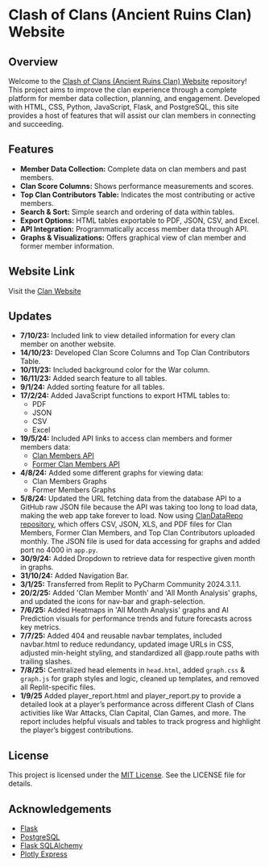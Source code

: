 # Clash of Clans (Ancient Ruins Clan) Website

## Overview
Welcome to the [Clash of Clans (Ancient Ruins Clan) Website](https://coc-ancient-ruins-website.onrender.com/) repository! This project aims to improve the clan experience through a complete platform for member data collection, planning, and engagement. Developed with HTML, CSS, Python, JavaScript, Flask, and PostgreSQL, this site provides a host of features that will assist our clan members in connecting and succeeding.

## Features
- **Member Data Collection:** Complete data on clan members and past members.
- **Clan Score Columns:** Shows performance measurements and scores.
- **Top Clan Contributors Table:** Indicates the most contributing or active members.
- **Search & Sort:** Simple search and ordering of data within tables.
- **Export Options:** HTML tables exportable to PDF, JSON, CSV, and Excel.
- **API Integration:** Programmatically access member data through API.
- **Graphs & Visualizations:** Offers graphical view of clan member and former member information.

## Website Link
Visit the [Clan Website](https://coc-ancient-ruins-website.onrender.com/)

## Updates
- **7/10/23:** Included link to view detailed information for every clan member on another website.
- **14/10/23:** Developed Clan Score Columns and Top Clan Contributors Table.
- **10/11/23:** Included background color for the War column.
- **16/11/23:** Added search feature to all tables.
- **9/1/24:** Added sorting feature for all tables.
- **17/2/24:** Added JavaScript functions to export HTML tables to:
  - PDF
  - JSON
  - CSV
  - Excel
- **19/5/24:** Included API links to access clan members and former members data:
  - [Clan Members API](https://coc-ancient-ruins-website.onrender.com/api/mem)
  - [Former Clan Members API](https://coc-ancient-ruins-website.onrender.com/api/fmem)
- **4/8/24:** Added some different graphs for viewing data:
  - Clan Members Graphs
  - Former Members Graphs
- **5/8/24:** Updated the URL fetching data from the database API to a GitHub raw JSON file because the API was taking too long to load data, making the web app take forever to load. Now using [ClanDataRepo repository](https://github.com/Lightning-President-9/ClanDataRepo), which offers CSV, JSON, XLS, and PDF files for Clan Members, Former Clan Members, and Top Clan Contributors uploaded monthly. The JSON file is used for data accessing for graphs and added port no 4000 in `app.py`.
- **30/9/24:** Added Dropdown to retrieve data for respective given month in graphs.
- **31/10/24:** Added Navigation Bar.
- **3/1/25:** Transferred from Replit to PyCharm Community 2024.3.1.1.
- **20/2/25:** Added 'Clan Member Month' and 'All Month Analysis' graphs, and updated the icons for nav-bar and graph-selection.
- **7/6/25:**  Added Heatmaps in 'All Month Analysis' graphs and AI Prediction visuals for performance trends and future forecasts across key metrics.
- **7/7/25:**  Added 404 and reusable navbar templates, included navbar.html to reduce redundancy, updated image URLs in CSS, adjusted min-height styling, and standardized all @app.route paths with trailing slashes.
- **7/8/25:**  Centralized head elements in `head.html`, added `graph.css` & `graph.js` for graph styles and logic, cleaned up templates, and removed all Replit-specific files.
- **1/9/25** Added player_report.html and player_report.py to provide a detailed look at a player’s performance across different Clash of Clans activities like War Attacks, Clan Capital, Clan Games, and more. The report includes helpful visuals and tables to track progress and highlight the player’s biggest contributions.
## License
This project is licensed under the [MIT License](https://github.com/Lightning-President-9/coc-ancient-ruins-website/blob/main/LICENSE). See the LICENSE file for details.

## Acknowledgements
- [Flask](https://flask.palletsprojects.com/)
- [PostgreSQL](https://www.postgresql.org/)
- [Flask SQLAlchemy](https://flask-sqlalchemy.palletsprojects.com/en/3.1.x/)
- [Plotly Express](https://plotly.com/python/plotly-express/)